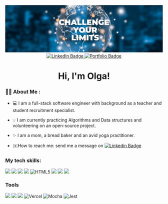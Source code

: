 <div id="header" align="center">
  <img src="images/banner.png" />
</div>
<div id="badges" align="center">
  <a href="https://www.linkedin.com/in/olga-yudkin/">
  <img src="https://img.shields.io/badge/LinkedIn-blue?style=for-the-badge&logo=linkedin&logoColor=white" alt="LinkedIn Badge"/>
  </a>
  <a href="https://www.olgayudkin.com/">
  <img src="https://img.shields.io/badge/Portfolio-orange?style=for-the-badge&logoColor=white"" alt="Portfolio Badge"/>
  </a>
</div>
                                                                                                                     <h1 align="center"> Hi, I'm Olga! </h1>                                                                                                                    
                                                                                                                     


### :woman_technologist: About Me :
                                                                                                                                       
- :computer: I am a full-stack software engineer with background as a teacher and student recruitment specialist.

- :bulb: I am currently practicing Algorithms and Data structures and volunteering on an open-source project.
                                                                                                                                       
- :sparkles: I am a mom, a bread baker and an avid yoga practitioner.
                                                                                                                                       
- :envelope:How to reach me: send me a message on [![Linkedin Badge](https://img.shields.io/badge/-LinkedIn-blue?style=flat&logo=Linkedin&logoColor=white)]( https://www.linkedin.com/in/olga-yudkin/)                                                                                                                                       
                                                                                                                                       
### My tech skills:
                                                                                                                                       
                                                                                                                                       
<img src="https://img.shields.io/badge/javascript%20-%23323330.svg?&style=for-the-badge&logo=javascript&logoColor=%23F7DF1E"/> <img src="https://img.shields.io/badge/node.js%20-%2343853D.svg?&style=for-the-badge&logo=node.js&logoColor=white"/> <img src ="https://img.shields.io/badge/postgres-%23316192.svg?&style=for-the-badge&logo=postgresql&logoColor=white"/> <img src="https://img.shields.io/badge/css3%20-%231572B6.svg?&style=for-the-badge&logo=css3&logoColor=white"/> <img alt="HTML5" src="https://img.shields.io/badge/html5%20-%23E34F26.svg?&style=for-the-badge&logo=html5&logoColor=white"/> <img src="https://img.shields.io/badge/react%20-%2320232a.svg?&style=for-the-badge&logo=react&logoColor=%2361DAFB"/> <img src="https://img.shields.io/badge/express.js%20-%23404d59.svg?&style=for-the-badge"/> <img src="https://img.shields.io/badge/bootstrap%20-%23563D7C.svg?&style=for-the-badge&logo=bootstrap&logoColor=white"/>

### Tools

<img src="https://img.shields.io/badge/git%20-%23F05033.svg?&style=for-the-badge&logo=git&logoColor=white"/> <img src="https://img.shields.io/badge/github%20-%23121011.svg?&style=for-the-badge&logo=github&logoColor=white"/> <img src="https://img.shields.io/badge/heroku%20-%23430098.svg?&style=for-the-badge&logo=heroku&logoColor=white"/> <img alt="Vercel" src="https://img.shields.io/badge/vercel%20-%23000000.svg?&style=for-the-badge&logo=vercel&logoColor=white"/>
<img alt="Mocha" src="https://img.shields.io/badge/-mocha-%238D6748?&style=for-the-badge&logo=mocha&logoColor=white"/> <img alt="Jest" src="https://img.shields.io/badge/-jest-%23C21325?&style=for-the-badge&logo=jest&logoColor=white"/>
